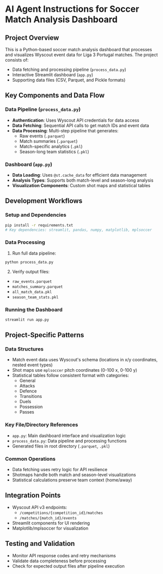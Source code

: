 # AI Agent Instructions for Soccer Match Analysis Dashboard

## Project Overview
This is a Python-based soccer match analysis dashboard that processes and visualizes Wyscout event data for Liga 3 Portugal matches. The project consists of:
- Data fetching and processing pipeline (`process_data.py`)
- Interactive Streamlit dashboard (`app.py`) 
- Supporting data files (CSV, Parquet, and Pickle formats)

## Key Components and Data Flow

### Data Pipeline (`process_data.py`)
- **Authentication**: Uses Wyscout API credentials for data access
- **Data Fetching**: Sequential API calls to get match IDs and event data
- **Data Processing**: Multi-step pipeline that generates:
  - Raw events (`.parquet`)
  - Match summaries (`.parquet`)
  - Match-specific analytics (`.pkl`)
  - Season-long team statistics (`.pkl`)

### Dashboard (`app.py`)
- **Data Loading**: Uses `@st.cache_data` for efficient data management
- **Analysis Types**: Supports both match-level and season-long analysis
- **Visualization Components**: Custom shot maps and statistical tables

## Development Workflows

### Setup and Dependencies
```bash
pip install -r requirements.txt
# Key dependencies: streamlit, pandas, numpy, matplotlib, mplsoccer
```

### Data Processing
1. Run full data pipeline:
```bash
python process_data.py
```
2. Verify output files:
- `raw_events.parquet`
- `matches_summary.parquet`
- `all_match_data.pkl`
- `season_team_stats.pkl`

### Running the Dashboard
```bash
streamlit run app.py
```

## Project-Specific Patterns

### Data Structures
- Match event data uses Wyscout's schema (locations in x/y coordinates, nested event types)
- Shot maps use `mplsoccer` pitch coordinates (0-100 x, 0-100 y)
- Statistical tables follow consistent format with categories:
  - General
  - Attacks
  - Defence
  - Transitions
  - Duels
  - Possession
  - Passes

### Key File/Directory References
- `app.py`: Main dashboard interface and visualization logic
- `process_data.py`: Data pipeline and processing functions
- Generated files in root directory (`.parquet`, `.pkl`)

### Common Operations
- Data fetching uses retry logic for API resilience
- Shotmaps handle both match and season-level visualizations
- Statistical calculations preserve team context (home/away)

## Integration Points
- Wyscout API v3 endpoints:
  - `/competitions/{competition_id}/matches`
  - `/matches/{match_id}/events`
- Streamlit components for UI rendering
- Matplotlib/mplsoccer for visualization

## Testing and Validation
- Monitor API response codes and retry mechanisms
- Validate data completeness before processing
- Check for expected output files after pipeline execution
